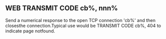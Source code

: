 ## WEB TRANSMIT CODE cb%, nnn%

Send a numerical response to the open TCP connection 'cb%' and then closesthe connection.Typical use would be TRANSMIT CODE cb%, 404 to indicate page notfound.